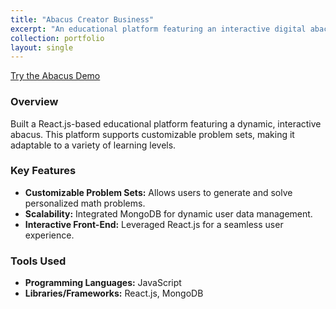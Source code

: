 ```yaml
---
title: "Abacus Creator Business"
excerpt: "An educational platform featuring an interactive digital abacus and dynamic problem sets."
collection: portfolio
layout: single
---
```


[Try the Abacus Demo](/portfolio/abacus/abacus_demo/)

### Overview
Built a React.js-based educational platform featuring a dynamic, interactive abacus. This platform supports customizable problem sets, making it adaptable to a variety of learning levels.

### Key Features
- **Customizable Problem Sets:** Allows users to generate and solve personalized math problems.
- **Scalability:** Integrated MongoDB for dynamic user data management.
- **Interactive Front-End:** Leveraged React.js for a seamless user experience.

### Tools Used
- **Programming Languages:** JavaScript  
- **Libraries/Frameworks:** React.js, MongoDB
